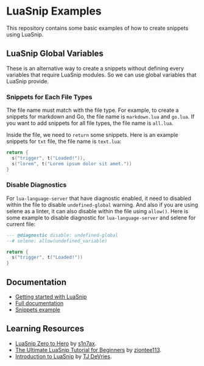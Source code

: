 # LuaSnip Examples

This repository contains some basic examples of how to create snippets using
LuaSnip.

## LuaSnip Global Variables

These is an alternative way to create a snippets without defining every
variables that require LuaSnip modules. So we can use global variables that
LuaSnip provide.

### Snippets for Each File Types

The file name must match with the file type. For example, to create a snippets
for markdown and Go, the file name is `markdown.lua` and `go.lua`. If you want
to add snippets for all file types, the file name is `all.lua`.

Inside the file, we need to `return` some snippets. Here is an example snippets
for `txt` file, the file name is `text.lua`:

```lua
return {
  s("trigger", t("Loaded!")),
  s("lorem", t("Lorem ipsum dolor sit amet."))
}
```

### Disable Diagnostics

For `lua-language-server` that have diagnostic enabled, it need to disabled
within the file to disable `undefined-global` warning. And also if you are
using selene as a linter, it can also disable within the file using `allow()`.
Here is some example to disable diagnostic for `lua-language-server` and selene
for current file:

```lua
--- @diagnostic disable: undefined-global
--# selene: allow(undefined_variable)

return {
  s("trigger", t("Loaded!"))
}
```

## Documentation

- [Getting started with LuaSnip](https://github.com/L3MON4D3/LuaSnip/blob/master/README.md)
- [Full documentation](https://github.com/L3MON4D3/LuaSnip/blob/master/DOC.md)
- [Snippets example](https://github.com/L3MON4D3/LuaSnip/blob/master/Examples/snippets.lua)

## Learning Resources

- [LuaSnip Zero to Hero](https://youtube.com/playlist?list=PL0EgBggsoPCnZ3a6c0pZuQRMgS_Z8-Fnr&si=pA9LdT-fMURu3lwm)
  by [s1n7ax](https://www.youtube.com/@s1n7ax).
- [The Ultimate LuaSnip Tutorial for Beginners](https://youtu.be/ub0REXjhpmk?si=8mHiU9GmWZwLURbe)
  by [ziontee113](https://www.youtube.com/@ziontee113).
- [Introduction to LuaSnip](https://youtu.be/Dn800rlPIho?si=hoFdUt2_wE7CzSbN)
  by [TJ DeVries](https://www.youtube.com/@teej_dv).
